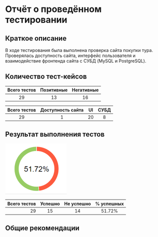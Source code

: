 # Отчёт о проведённом тестировании

## Краткое описание

В ходе тестирования была выполнена проверка сайта покупки тура. Проверялась доступность сайта, интерфейс пользователя и взаимодействие фронтенда сайта с СУБД (MySQL и PostgreSQL).

## Количество тест-кейсов

| Всего тестов | Позитивные | Негативные  |
|:-:|:-:|:-:|
| 29 | 13  | 16 |

| Всего тестов | Доступность сайта | UI | СУБД  |
|:-:|:-:|:-:|:-:|
| 29 | 1 | 20  | 8 |

## Результат выполнения тестов

![](./issues/testDiagr.png)

| Всего тестов | Успешно | Не успешно  | % успешных |
|-:|:-:|:-:|:-:|
| 29 | 15 | 14 | 51.72% |

## Общие рекомендации
